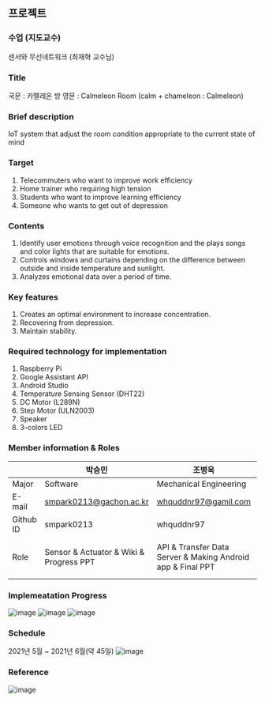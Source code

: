 프로젝트
-----
### 수업 (지도교수)
센서와 무선네트워크 (최재혁 교수님)



### Title
국문 : 카멜레온 방
영문 : Calmeleon Room (calm + chameleon : Calmeleon)



### Brief description
IoT system that adjust the room condition appropriate to the current state of mind



### Target
1. Telecommuters who want to improve work efficiency
2. Home trainer who requiring high tension
3. Students who want to improve learning efficiency
4. Someone who wants to get out of depression



### Contents
1. Identify user emotions through voice recognition and the plays songs and color lights that are suitable for emotions.
2. Controls windows and curtains depending on the difference between outside and inside temperature and sunlight.
3. Analyzes emotional data over a period of time.



### Key features
1. Creates an optimal environment to increase concentration.
2. Recovering from depression.
3. Maintain stability.



### Required technology for implementation
1. Raspberry Pi
2. Google Assistant API
3. Android Studio
4. Temperature Sensing Sensor (DHT22)
5. DC Motor (L289N)
6. Step Motor (ULN2003)
7. Speaker
8. 3-colors LED



### Member information & Roles
| |박승민|조병욱|황수정|
|---|------|-----|------|
|Major|Software|Mechanical Engineering|Software|
|E-mail|smpark0213@gachon.ac.kr|whquddnr97@gamil.com|sujung401@gachon.ac.kr|
|Github ID|smpark0213|whquddnr97|hwangsujeong99|
|Role|Sensor & Actuator & Wiki & Progress PPT|API & Transfer Data Server & Making Android app & Final PPT|Idea Planning & Gathering and processing Data & proposal PPT & Design Model|

### Implemeatation Progress
![image](https://user-images.githubusercontent.com/60349584/121996066-f1ebd680-cde2-11eb-8cd2-7f0d2d019421.png)
![image](https://user-images.githubusercontent.com/60349584/121996076-f87a4e00-cde2-11eb-981b-0913bca2124c.png)
![image](https://user-images.githubusercontent.com/60349584/121996084-fb753e80-cde2-11eb-8963-150d3449a02e.png)



### Schedule
2021년 5월 ~ 2021년 6월(약 45일)
![image](https://user-images.githubusercontent.com/60349584/121996895-683d0880-cde4-11eb-8b2a-b79b101c5aed.png)


### Reference
![image](https://user-images.githubusercontent.com/60349584/121995653-417dd280-cde2-11eb-9469-5c5690d838cc.png)


